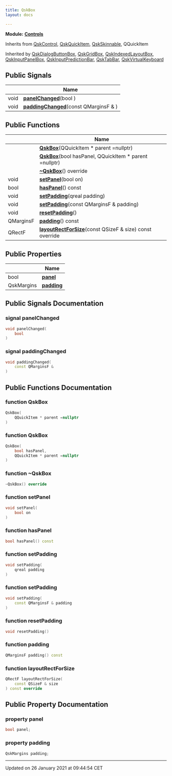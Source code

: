 ```yaml
---
title: QskBox
layout: docs

---
```



**Module:** **[Controls](/docs/modules/group___controls/)**



Inherits from [QskControl](/docs/classes/class_qsk_control/), [QskQuickItem](/docs/classes/class_qsk_quick_item/), [QskSkinnable](/docs/classes/class_qsk_skinnable/), QQuickItem

Inherited by [QskDialogButtonBox](/docs/classes/class_qsk_dialog_button_box/), [QskGridBox](/docs/classes/class_qsk_grid_box/), [QskIndexedLayoutBox](/docs/classes/class_qsk_indexed_layout_box/), [QskInputPanelBox](/docs/classes/class_qsk_input_panel_box/), [QskInputPredictionBar](/docs/classes/class_qsk_input_prediction_bar/), [QskTabBar](/docs/classes/class_qsk_tab_bar/), [QskVirtualKeyboard](/docs/classes/class_qsk_virtual_keyboard/)

## Public Signals

|                | Name           |
| -------------- | -------------- |
| void | **[panelChanged](/docs/classes/class_qsk_box/#signal-panelchanged)**(bool ) |
| void | **[paddingChanged](/docs/classes/class_qsk_box/#signal-paddingchanged)**(const QMarginsF & ) |

## Public Functions

|                | Name           |
| -------------- | -------------- |
| | **[QskBox](/docs/classes/class_qsk_box/#function-qskbox)**(QQuickItem * parent =nullptr) |
| | **[QskBox](/docs/classes/class_qsk_box/#function-qskbox)**(bool hasPanel, QQuickItem * parent =nullptr) |
| | **[~QskBox](/docs/classes/class_qsk_box/#function-~qskbox)**() override |
| void | **[setPanel](/docs/classes/class_qsk_box/#function-setpanel)**(bool on) |
| bool | **[hasPanel](/docs/classes/class_qsk_box/#function-haspanel)**() const |
| void | **[setPadding](/docs/classes/class_qsk_box/#function-setpadding)**(qreal padding) |
| void | **[setPadding](/docs/classes/class_qsk_box/#function-setpadding)**(const QMarginsF & padding) |
| void | **[resetPadding](/docs/classes/class_qsk_box/#function-resetpadding)**() |
| QMarginsF | **[padding](/docs/classes/class_qsk_box/#function-padding)**() const |
| QRectF | **[layoutRectForSize](/docs/classes/class_qsk_box/#function-layoutrectforsize)**(const QSizeF & size) const override |

## Public Properties

|                | Name           |
| -------------- | -------------- |
| bool | **[panel](/docs/classes/class_qsk_box/#property-panel)**  |
| QskMargins | **[padding](/docs/classes/class_qsk_box/#property-padding)**  |

## Public Signals Documentation

### signal panelChanged

```cpp
void panelChanged(
    bool 
)
```


### signal paddingChanged

```cpp
void paddingChanged(
    const QMarginsF & 
)
```


## Public Functions Documentation

### function QskBox

```cpp
QskBox(
    QQuickItem * parent =nullptr
)
```


### function QskBox

```cpp
QskBox(
    bool hasPanel,
    QQuickItem * parent =nullptr
)
```


### function ~QskBox

```cpp
~QskBox() override
```


### function setPanel

```cpp
void setPanel(
    bool on
)
```


### function hasPanel

```cpp
bool hasPanel() const
```


### function setPadding

```cpp
void setPadding(
    qreal padding
)
```


### function setPadding

```cpp
void setPadding(
    const QMarginsF & padding
)
```


### function resetPadding

```cpp
void resetPadding()
```


### function padding

```cpp
QMarginsF padding() const
```


### function layoutRectForSize

```cpp
QRectF layoutRectForSize(
    const QSizeF & size
) const override
```


## Public Property Documentation

### property panel

```cpp
bool panel;
```


### property padding

```cpp
QskMargins padding;
```


-------------------------------

Updated on 26 January 2021 at 09:44:54 CET